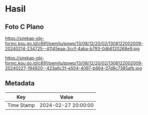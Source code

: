 # Hasil

## Foto C Plano

https://sirekap-obj-formc.kpu.go.id/c891/pemilu/ppwp/13/08/12/20/02/1308122002009-20240214-234725--41145eaa-3ccf-4aba-b793-0db6120268e9.jpg

https://sirekap-obj-formc.kpu.go.id/c891/pemilu/ppwp/13/08/12/20/02/1308122002009-20240227-194920--423a6c31-e504-4097-b664-37d9c7385afb.jpg


## Metadata

| Key        | Value               |
| ---------- | ------------------- |
| Time Stamp | 2024-02-27 20:00:00 |




